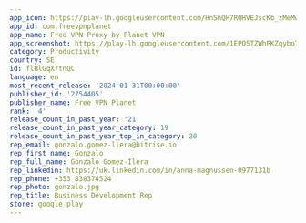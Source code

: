 ```yaml
---
app_icon: https://play-lh.googleusercontent.com/HnShQH7RQHVEJscKb_zMeMwLBadhMzcX-Kj5DGwDXD3OKcgi6XpP2HJPnxEete0birc
app_id: com.freevpnplanet
app_name: Free VPN Proxy by Planet VPN
app_screenshot: https://play-lh.googleusercontent.com/1EPO5TZWhFKZqybo7ohXLfu5uB73KfpFsfSgVaWV7mCItFQZx6mqulkG2YgOtlpbd723
category: Productivity
country: SE
id: flBlGqX7tnQC
language: en
most_recent_release: '2024-01-31T00:00:00'
publisher_id: '2754405'
publisher_name: Free VPN Planet
rank: '4'
release_count_in_past_year: '21'
release_count_in_past_year_category: 19
release_count_in_past_year_top_in_category: 20
rep_email: gonzalo.gomez-llera@bitrise.io
rep_first_name: Gonzalo
rep_full_name: Gonzalo Gomez-Ilera
rep_linkedin: https://uk.linkedin.com/in/anna-magnussen-0977131b
rep_phone: +353 838374524
rep_photo: gonzalo.jpg
rep_title: Business Development Rep
store: google_play
---
```

